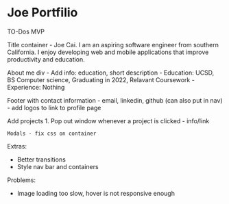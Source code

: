# Joe Portfilio

TO-Dos
MVP 

Title container
    - Joe Cai. I am an aspiring software engineer from southern California. I enjoy developing web and mobile applications that improve productivity and education.

About me div
    - Add info: education, short description
    - Education: UCSD, BS Computer science, Graduating in 2022, Relavant Coursework
    - Experience: Nothing

Footer with contact information
    - email, linkedin, github (can also put in nav)
    - add logos to link to profile page
    
Add projects
    1. Pop out window whenever a project is clicked
        - info/link

    Modals - fix css on container

Extras:
 - Better transitions
 - Style nav bar and containers
 
Problems:
- Image loading too slow, hover is not responsive enough
